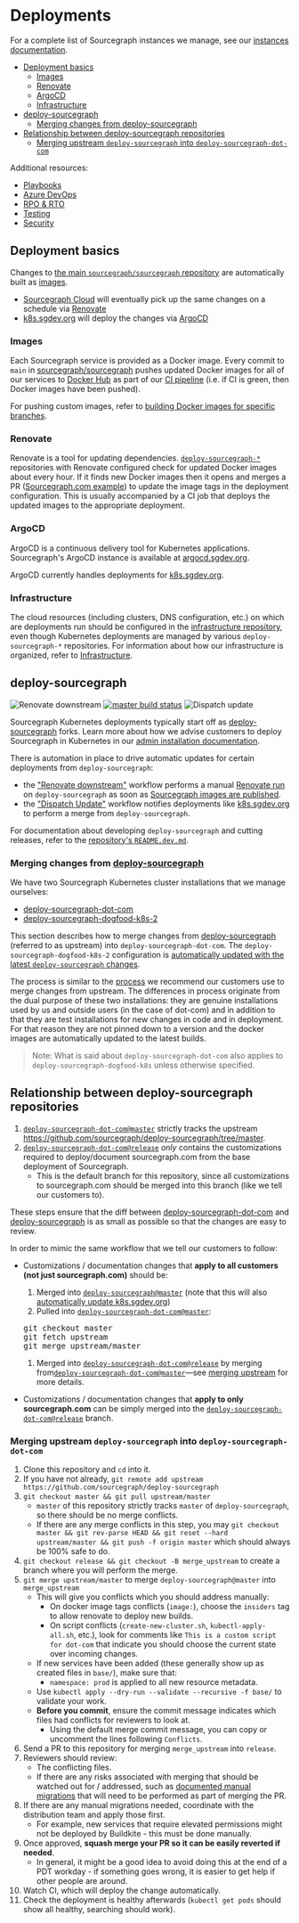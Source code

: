 # Deployments

For a complete list of Sourcegraph instances we manage, see our [instances documentation](instances.md).

- [Deployment basics](#deployment-basics)
  - [Images](#images)
  - [Renovate](#renovate)
  - [ArgoCD](#argocd)
  - [Infrastructure](#infrastructure)
- [deploy-sourcegraph](#deploy-sourcegraph)
  - [Merging changes from deploy-sourcegraph](#merging-changes-from-deploy-sourcegraph)
- [Relationship between deploy-sourcegraph repositories](#relationship-between-deploy-sourcegraph-repositories)
  - [Merging upstream `deploy-sourcegraph` into `deploy-sourcegraph-dot-com`](#merging-upstream-deploy-sourcegraph-into-deploy-sourcegraph-dot-com)

Additional resources:

- [Playbooks](./playbooks.md)
- [Azure DevOps](./azure_devops.md)
- [RPO & RTO](./rto_rpo.md)
- [Testing](./testing.md)
- [Security](./security.md)

## Deployment basics

Changes to [the main `sourcegraph/sourcegraph` repository](https://github.com/sourcegraph/sourcegraph) are automatically built as [images](#images).

- [Sourcegraph Cloud](instances.md#sourcegraph-cloud) will eventually pick up the same changes on a schedule via [Renovate](#renovate)
- [k8s.sgdev.org](instances.md#k8s-sgdev-org) will deploy the changes via [ArgoCD](#argocd)

### Images

Each Sourcegraph service is provided as a Docker image. Every commit to `main` in [sourcegraph/sourcegraph](https://github.com/sourcegraph/sourcegraph) pushes updated Docker images for all of our services to [Docker Hub](https://hub.docker.com/u/sourcegraph/) as part of our [CI pipeline](https://buildkite.com/sourcegraph/sourcegraph) (i.e. if CI is green, then Docker images have been pushed).

For pushing custom images, refer to [building Docker images for specific branches](#building-docker-images-for-a-specific-branch).

### Renovate

Renovate is a tool for updating dependencies. [`deploy-sourcegraph-*`](#deploy-sourcegraph) repositories with Renovate configured check for updated Docker images about every hour. If it finds new Docker images then it opens and merges a PR ([Sourcegraph.com example](https://github.com/sourcegraph/deploy-sourcegraph-dot-com/pulls?utf8=%E2%9C%93&q=is%3Apr+author%3Aapp%2Frenovate)) to update the image tags in the deployment configuration. This is usually accompanied by a CI job that deploys the updated images to the appropriate deployment.

### ArgoCD

ArgoCD is a continuous delivery tool for Kubernetes applications.
Sourcegraph's ArgoCD instance is available at [argocd.sgdev.org](https://argocd.sgdev.org/).

ArgoCD currently handles deployments for [k8s.sgdev.org](instances.md#k8s-sgdev-org).

### Infrastructure

The cloud resources (including clusters, DNS configuration, etc.) on which are deployments run should be configured in the [infrastructure repository](https://github.com/sourcegraph/infrastructure), even though Kubernetes deployments are managed by various `deploy-sourcegraph-*` repositories. For information about how our infrastructure is organized, refer to [Infrastructure](../infrastructure/index.md).

## deploy-sourcegraph

![Renovate downstream](https://github.com/sourcegraph/sourcegraph/workflows/Renovate%20downstream/badge.svg) [![master build status](https://badge.buildkite.com/018ed23ed79d7297e7dd109b745597c58d875323fb06e81786.svg?branch=master)](https://buildkite.com/sourcegraph/deploy-sourcegraph) ![Dispatch update](https://github.com/sourcegraph/deploy-sourcegraph/workflows/Dispatch%20update/badge.svg)

Sourcegraph Kubernetes deployments typically start off as [deploy-sourcegraph](https://github.com/sourcegraph/deploy-sourcegraph) forks. Learn more about how we advise customers to deploy Sourcegraph in Kubernetes in our [admin installation documentation](https://docs.sourcegraph.com/admin/install/kubernetes).

There is automation in place to drive automatic updates for certain deployments from `deploy-sourcegraph`:

- the ["Renovate downstream"](https://github.com/sourcegraph/sourcegraph/actions?query=workflow%3A%22Renovate+downstream%22) workflow performs a manual [Renovate run](#renovate) on `deploy-sourcegraph` as soon as [Sourcegraph images are published](#images).
- the ["Dispatch Update"](https://github.com/sourcegraph/deploy-sourcegraph/actions?query=workflow%3A%22Dispatch+update%22) workflow notifies deployments like [k8s.sgdev.org](instances.md#k8s-sgdev-org) to perform a merge from `deploy-sourcegraph`.

For documentation about developing `deploy-sourcegraph` and cutting releases, refer to the [repository's `README.dev.md`](https://github.com/sourcegraph/deploy-sourcegraph/blob/master/README.dev.md).

### Merging changes from [deploy-sourcegraph](https://github.com/sourcegraph/deploy-sourcegraph)

We have two Sourcegraph Kubernetes cluster installations that we manage ourselves:

- [deploy-sourcegraph-dot-com](https://github.com/sourcegraph/deploy-sourcegraph-dot-com)
- [deploy-sourcegraph-dogfood-k8s-2](https://github.com/sourcegraph/deploy-sourcegraph-dogfood-k8s-2)

This section describes how to merge changes from [deploy-sourcegraph](https://github.com/sourcegraph/deploy-sourcegraph)
(referred to as upstream) into `deploy-sourcegraph-dot-com`. The `deploy-sourcegraph-dogfood-k8s-2` configuration is [automatically updated with the latest `deploy-sourcegraph` changes](instances.md#k8s-sgdev-org).

The process is similar to the [process](https://docs.sourcegraph.com/admin/install/kubernetes/configure#fork-this-repository)
we recommend our customers use to merge changes from upstream. The differences in process originate from the dual purpose
of these two installations: they are genuine installations used by us and outside users (in the case of dot-com) and in addition
to that they are test installations for new changes in code and in deployment. For that reason they are not pinned down to a version
and the docker images are automatically updated to the latest builds.

> Note: What is said about `deploy-sourcegraph-dot-com` also applies to `deploy-sourcegraph-dogfood-k8s` unless otherwise specified.

## Relationship between deploy-sourcegraph repositories

1. [`deploy-sourcegraph-dot-com@master`](https://github.com/sourcegraph/deploy-sourcegraph-dot-com/tree/master) strictly tracks the upstream https://github.com/sourcegraph/deploy-sourcegraph/tree/master.
1. [`deploy-sourcegraph-dot-com@release`](https://github.com/sourcegraph/deploy-sourcegraph-dot-com/tree/release) _only_ contains the customizations required to deploy/document sourcegraph.com from the base deployment of Sourcegraph.
   - This is the default branch for this repository, since all customizations to sourcegraph.com should be merged into this branch (like we tell our customers to).

These steps ensure that the diff between [deploy-sourcegraph-dot-com](https://github.com/sourcegraph/deploy-sourcegraph-dot-com) and [deploy-sourcegraph](https://github.com/sourcegraph/deploy-sourcegraph) is as small as possible so that the changes are easy to review.

In order to mimic the same workflow that we tell our customers to follow:

- Customizations / documentation changes that **apply to all customers (not just sourcegraph.com)** should be:

  1. Merged into [`deploy-sourcegraph@master`](https://github.com/sourcegraph/deploy-sourcegraph/tree/master) (note that this will also [automatically update k8s.sgdev.org](instances.md#k8s-sgdev-org))
  1. Pulled into [`deploy-sourcegraph-dot-com@master`](https://github.com/sourcegraph/deploy-sourcegraph-dot-com/tree/master):
  <pre>
  git checkout master
  git fetch upstream
  git merge upstream/master
  </pre>

  1. Merged into [`deploy-sourcegraph-dot-com@release`](https://github.com/sourcegraph/deploy-sourcegraph-dot-com/tree/release) by merging from[`deploy-sourcegraph-dot-com@master`](https://github.com/sourcegraph/deploy-sourcegraph-dot-com/tree/master)—see [merging upstream](#merging-upstream-deploy-sourcegraph-into-deploy-sourcegraph-dot-com) for more details.

- Customizations / documentation changes that **apply to only sourcegraph.com** can be simply merged into the [`deploy-sourcegraph-dot-com@release`](https://github.com/sourcegraph/deploy-sourcegraph-dot-com/tree/release) branch.

### Merging upstream `deploy-sourcegraph` into `deploy-sourcegraph-dot-com`

1. Clone this repository and `cd` into it.
1. If you have not already, `git remote add upstream https://github.com/sourcegraph/deploy-sourcegraph`
1. `git checkout master && git pull upstream/master`
   - `master` of this repository strictly tracks `master` of `deploy-sourcegraph`, so there should be no merge conflicts.
   - If there are any merge conflicts in this step, you may `git checkout master && git rev-parse HEAD && git reset --hard upstream/master && git push -f origin master` which should always be 100% safe to do.
1. `git checkout release && git checkout -B merge_upstream` to create a branch where you will perform the merge.
1. `git merge upstream/master` to merge `deploy-sourcegraph@master` into `merge_upstream`
   - This will give you conflicts which you should address manually:
     - On docker image tags conflicts (`image:`), choose the `insiders` tag to allow renovate to deploy new builds.
     - On script conflicts (`create-new-cluster.sh`, `kubectl-apply-all.sh`, etc.), look for comments like `This is a custom script for dot-com` that indicate you should choose the current state over incoming changes.
   - If new services have been added (these generally show up as created files in `base/`), make sure that:
     - `namespace: prod` is applied to all new resource metadata.
   - Use `kubectl apply --dry-run --validate --recursive -f base/` to validate your work.
   - **Before you commit**, ensure the commit message indicates which files had conflicts for reviewers to look at.
     - Using the default merge commit message, you can copy or uncomment the lines following `Conflicts`.
1. Send a PR to this repository for merging `merge_upstream` into `release`.
1. Reviewers should review:
   - The conflicting files.
   - If there are any risks associated with merging that should be watched out for / addressed,
     such as [documented manual migrations](https://docs.sourcegraph.com/admin/updates/kubernetes)
     that will need to be performed as part of merging the PR.
1. If there are any manual migrations needed, coordinate with the distribution team and apply those first.
   - For example, new services that require elevated permissions might not be deployed by Buildkite - this must be done manually.
1. Once approved, **squash merge your PR so it can be easily reverted if needed**.
   - In general, it might be a good idea to avoid doing this at the end of a PDT workday - if something goes wrong, it is easier to get help if other people are around.
1. Watch CI, which will deploy the change automatically.
1. Check the deployment is healthy afterwards (`kubectl get pods` should show all healthy, searching should work).
